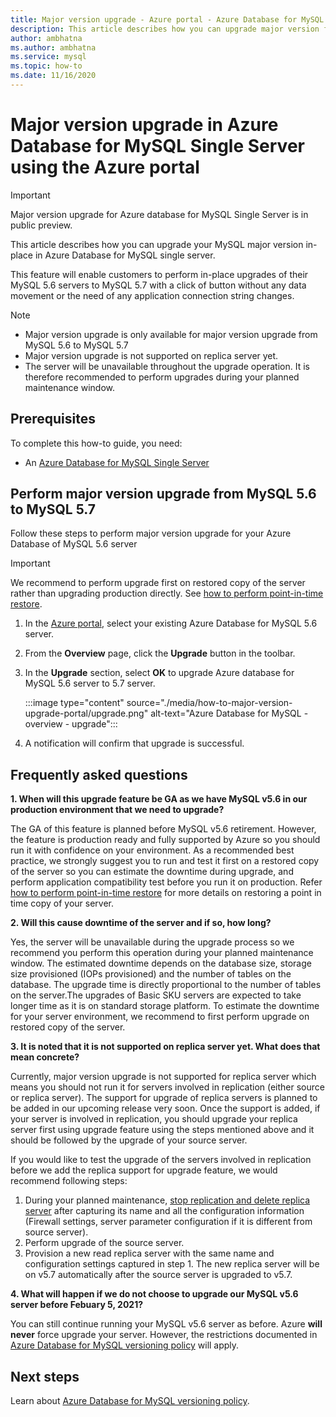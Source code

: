 ```yaml
---
title: Major version upgrade - Azure portal - Azure Database for MySQL - Single Server
description: This article describes how you can upgrade major version for Azure Database for MySQL - Single Server using Azure portal
author: ambhatna
ms.author: ambhatna
ms.service: mysql
ms.topic: how-to
ms.date: 11/16/2020
---
```

# Major version upgrade in Azure Database for MySQL Single Server using the Azure portal

> [!IMPORTANT]
> Major version upgrade for Azure database for MySQL Single Server is in public preview.

This article describes how you can upgrade your MySQL major version in-place in Azure Database for MySQL single server.

This feature will enable customers to perform in-place upgrades of their MySQL 5.6 servers to MySQL 5.7 with a click of button without any data movement or the need of any application connection string changes.

> [!Note]
> * Major version upgrade is only available for major version upgrade from MySQL 5.6 to MySQL 5.7<br>
> * Major version upgrade is not supported on replica server yet.
> * The server will be unavailable throughout the upgrade operation. It is therefore recommended to perform upgrades during your planned maintenance window.

## Prerequisites
To complete this how-to guide, you need:
- An [Azure Database for MySQL Single Server](quickstart-create-mysql-server-database-using-azure-portal.md)

## Perform major version upgrade from MySQL 5.6 to MySQL 5.7

Follow these steps to perform major version upgrade for your Azure Database of MySQL 5.6 server

> [!IMPORTANT]
> We recommend to perform upgrade first on restored copy of the server rather than upgrading production directly. See [how to perform point-in-time restore](howto-restore-server-portal.md#point-in-time-restore). 

1. In the [Azure portal](https://portal.azure.com/), select your existing Azure Database for MySQL 5.6 server.

2. From the **Overview** page, click the **Upgrade** button in the toolbar.

3. In the **Upgrade** section, select **OK** to upgrade Azure database for MySQL 5.6 server to 5.7 server.

    :::image type="content" source="./media/how-to-major-version-upgrade-portal/upgrade.png" alt-text="Azure Database for MySQL - overview - upgrade":::

4. A notification will confirm that upgrade is successful.

## Frequently asked questions

**1. When will this upgrade feature be GA as we have MySQL v5.6 in our production environment that we need to upgrade?**

The GA of this feature is planned before MySQL v5.6 retirement. However, the feature is production ready and fully supported by Azure so you should run it with confidence on your environment. As a recommended best practice, we strongly suggest you to run and test it first on a restored copy of the server so you can estimate the downtime during upgrade, and perform application compatibility test before you run it on production. Refer [how to perform point-in-time restore](howto-restore-server-portal.md#point-in-time-restore) for more details on restoring a point in time copy of your server. 

**2. Will this cause downtime of the server and if so, how long?**

Yes, the server will be unavailable during the upgrade process so we recommend you perform this operation during your planned maintenance window. The estimated downtime depends on the database size, storage size provisioned (IOPs provisioned) and the number of tables on the database. The upgrade time is directly proportional to the number of tables on the server.The upgrades of Basic SKU servers are expected to take longer time as it is on standard storage platform. To estimate the downtime for your server environment, we recommend to first perform upgrade on restored copy of the server.  

**3. It is noted that it is not supported on replica server yet. What does that mean concrete?**

Currently, major version upgrade is not supported for replica server which means you should not run it for servers involved in replication (either source or replica server). The support for upgrade of replica servers is planned to be added in our upcoming release very soon. Once the support is added, if your server is involved in replication, you should upgrade your replica server first using upgrade feature using the steps mentioned above and it should be followed by the upgrade of your source server.

If you would like to test the upgrade of the servers involved in replication before we add the replica support for upgrade feature, we would recommend following steps:
1. During your planned maintenance, [stop replication and delete replica server](howto-read-replicas-portal.md) after capturing its name and all the configuration information (Firewall settings, server parameter configuration if it is different from source server).
2. Perform upgrade of the source server.
3. Provision a new read replica server with the same name and configuration settings captured in step 1. The new replica server will be on v5.7 automatically after the source server is upgraded to v5.7.

**4. What will happen if we do not choose to upgrade our MySQL v5.6 server before Febuary 5, 2021?**

You can still continue running your MySQL v5.6 server as before. Azure **will never** force upgrade your server. However, the restrictions documented in [Azure Database for MySQL versioning policy](concepts-version-policy.md) will apply.

## Next steps

Learn about [Azure Database for MySQL versioning policy](concepts-version-policy.md).
